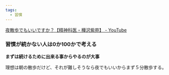 ```yaml
---
tags:
  - 習慣
---
```

[夜散歩でもいいですか？【精神科医・樺沢紫苑】 - YouTube](https://www.youtube.com/watch?v=EtEm1PtFeqo)

### 習慣が続かない人は0か100かで考える

**まずは続けるために出来る事からやるのが大事**


理想は朝の散歩だけど、それが難しそうなら夜でもいいからまず５分散歩する。

